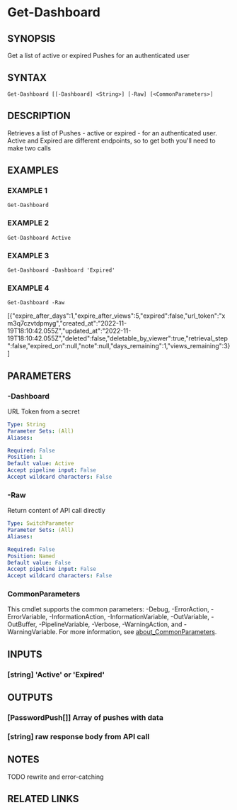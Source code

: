 ﻿---
external help file: PassPushPosh-help.xml
Module Name: PassPushPosh
online version:
schema: 2.0.0
---

# Get-Dashboard

## SYNOPSIS
Get a list of active or expired Pushes for an authenticated user

## SYNTAX

```
Get-Dashboard [[-Dashboard] <String>] [-Raw] [<CommonParameters>]
```

## DESCRIPTION
Retrieves a list of Pushes - active or expired - for an authenticated user.
Active and Expired are different endpoints, so to get both you'll need to make
two calls

## EXAMPLES

### EXAMPLE 1
```
Get-Dashboard
```

### EXAMPLE 2
```
Get-Dashboard Active
```

### EXAMPLE 3
```
Get-Dashboard -Dashboard 'Expired'
```

### EXAMPLE 4
```
Get-Dashboard -Raw
```

\[{"expire_after_days":1,"expire_after_views":5,"expired":false,"url_token":"xm3q7czvtdpmyg","created_at":"2022-11-19T18:10:42.055Z","updated_at":"2022-11-19T18:10:42.055Z","deleted":false,"deletable_by_viewer":true,"retrieval_step":false,"expired_on":null,"note":null,"days_remaining":1,"views_remaining":3}\]

## PARAMETERS

### -Dashboard
URL Token from a secret

```yaml
Type: String
Parameter Sets: (All)
Aliases:

Required: False
Position: 1
Default value: Active
Accept pipeline input: False
Accept wildcard characters: False
```

### -Raw
Return content of API call directly

```yaml
Type: SwitchParameter
Parameter Sets: (All)
Aliases:

Required: False
Position: Named
Default value: False
Accept pipeline input: False
Accept wildcard characters: False
```

### CommonParameters
This cmdlet supports the common parameters: -Debug, -ErrorAction, -ErrorVariable, -InformationAction, -InformationVariable, -OutVariable, -OutBuffer, -PipelineVariable, -Verbose, -WarningAction, and -WarningVariable. For more information, see [about_CommonParameters](http://go.microsoft.com/fwlink/?LinkID=113216).

## INPUTS

### [string] 'Active' or 'Expired'
## OUTPUTS

### [PasswordPush[]] Array of pushes with data
### [string] raw response body from API call
## NOTES
TODO rewrite and error-catching

## RELATED LINKS
